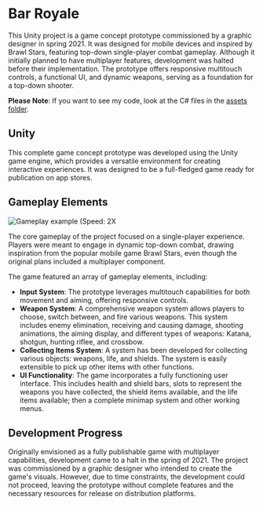 # Bar Royale
This Unity project is a game concept prototype commissioned by a graphic designer in spring 2021. It was designed for mobile devices and inspired by Brawl Stars, featuring top-down single-player combat gameplay. Although it initially planned to have multiplayer features, development was halted before their implementation. The prototype offers responsive multitouch controls, a functional UI, and dynamic weapons, serving as a foundation for a top-down shooter.

**Please Note**: If you want to see my code, look at the C# files in the [assets folder](https://github.com/iFralex/BarRoyale/tree/main/Assets).

## Unity
This complete game concept prototype was developed using the Unity game engine, which provides a versatile environment for creating interactive experiences. It was designed to be a full-fledged game ready for publication on app stores.

## Gameplay Elements
![Gameplay example (Speed: 2X](https://github.com/iFralex/BarRoyale/assets/61825057/93d95fb5-e82a-40ca-9dfe-a55d93a652b6)

The core gameplay of the project focused on a single-player experience. Players were meant to engage in dynamic top-down combat, drawing inspiration from the popular mobile game Brawl Stars, even though the original plans included a multiplayer component.

The game featured an array of gameplay elements, including:
- **Input System**: The prototype leverages multitouch capabilities for both movement and aiming, offering responsive controls.
- **Weapon System**: A comprehensive weapon system allows players to choose, switch between, and fire various weapons. This system includes enemy elimination, receiving and causing damage, shooting animations, the aiming display, and different types of weapons: Katana, shotgun, hunting riflee, and crossbow.
- **Collecting Items System**: A system has been developed for collecting various objects: weapons, life, and shields. The system is easily extensible to pick up other items with other functions.
- **UI Functionality**: The game incorporates a fully functioning user interface. This includes health and shield bars, slots to represent the weapons you have collected, the shield items available, and the life items available; then a complete minimap system and other working menus.

## Development Progress
Originally envisioned as a fully publishable game with multiplayer capabilities, development came to a halt in the spring of 2021. The project was commissioned by a graphic designer who intended to create the game's visuals. However, due to time constraints, the development could not proceed, leaving the prototype without complete features and the necessary resources for release on distribution platforms.
